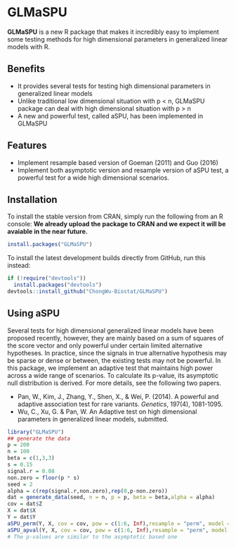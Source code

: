 # GLMaSPU  
**GLMaSPU** is a new R package that makes it incredibly easy to implement some testing methods for high dimensional parameters in generalized linear models with R. 

## Benefits
* It provides several tests for testing high dimensional parameters in generalized linear models
* Unlike traditional low dimensional situation with p < n, GLMaSPU package can deal with high dimensional situation with p > n
* A new and powerful test, called aSPU, has been implemented in GLMaSPU

## Features

* Implement resample based version of Goeman (2011) and Guo (2016)
* Implement both asymptotic version and resample version of aSPU test, a powerful test for a wide high dimensional scenarios.

## Installation
To install the stable version from CRAN, simply run the following from an R console: **We already upload the package to CRAN and we expect it will be avaiable in the near future.**

```r
install.packages("GLMaSPU")
```

To install the latest development builds directly from GitHub, run this instead:

```r
if (!require("devtools"))
  install.packages("devtools")
devtools::install_github("ChongWu-Biostat/GLMaSPU")
```

## Using aSPU
Several tests for high dimensional generalized linear models have been proposed recently, however, they are mainly based on a sum of squares of the score vector and only powerful under certain limited alternative hypotheses. In practice, since the signals in true alternative hypothesis may be sparse or dense or between, the existing tests may not be powerful. In this package, we implement an adaptive test that maintains high power across a wide range of scenarios. To calculate its p-value, its asymptotic null distribution is derived. For more details, see the following two papers.

* Pan, W., Kim, J., Zhang, Y., Shen, X., & Wei, P. (2014). A powerful and adaptive association test for rare variants. *Genetics*, 197(4), 1081-1095.
* Wu, C., Xu, G. & Pan, W. An Adaptive test on high dimensional parameters in generalized linear models, submitted. 

```r
library("GLMaSPU")
## generate the data
p = 200n = 100beta = c(1,3,3)s = 0.15signal.r = 0.08
non.zero = floor(p * s)seed = 2alpha = c(rep(signal.r,non.zero),rep(0,p-non.zero))dat = generate_data(seed, n = n, p = p, beta = beta,alpha = alpha)cov = dat$ZX = dat$XY = dat$YaSPU_perm(Y, X, cov = cov, pow = c(1:6, Inf),resample = "perm", model = "gaussian", n.perm = 1000) 
aSPU_apval(Y, X, cov = cov, pow = c(1:6, Inf),resample = "perm", model = "gaussian", n.perm = 1000)
# The p-values are similar to the asymptotic based one
```
